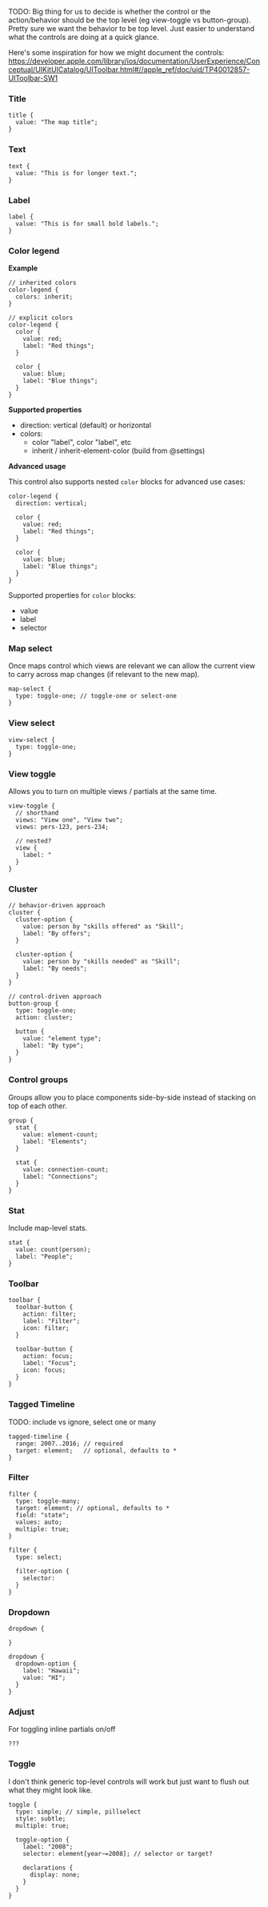 TODO: Big thing for us to decide is whether the control or the action/behavior should be
the top level (eg view-toggle vs button-group). Pretty sure we want the behavior
to be top level. Just easier to understand what the controls are doing at a
quick glance.

Here's some inspiration for how we might document the controls:
https://developer.apple.com/library/ios/documentation/UserExperience/Conceptual/UIKitUICatalog/UIToolbar.html#//apple_ref/doc/uid/TP40012857-UIToolbar-SW1

### Title

```
title {
  value: "The map title";
}
```

### Text

```
text {
  value: "This is for longer text.";
}
```

### Label

```
label {
  value: "This is for small bold labels.";
}
```

### Color legend

**Example**

```
// inherited colors
color-legend {
  colors: inherit;
}

// explicit colors
color-legend {
  color {
    value: red;
    label: "Red things";
  }
  
  color {
    value: blue;
    label: "Blue things";
  }
}
```

**Supported properties**

- direction: vertical (default) or horizontal
- colors:
  - color "label", color "label", etc 
  - inherit / inherit-element-color (build from @settings)

**Advanced usage**

This control also supports nested `color` blocks for advanced use cases:

```
color-legend {
  direction: vertical;
  
  color {
    value: red;
    label: "Red things";
  }
  
  color {
    value: blue;
    label: "Blue things";
  }
}
```

Supported properties for `color` blocks:
- value 
- label
- selector

### Map select

Once maps control which views are relevant we can allow the current view
to carry across map changes (if relevant to the new map).

```
map-select {
  type: toggle-one; // toggle-one or select-one
}
```

### View select

```
view-select {
  type: toggle-one;
}
```

### View toggle

Allows you to turn on multiple views / partials at the same time.

```
view-toggle {
  // shorthand
  views: "View one", "View two";
  views: pers-123, pers-234;

  // nested?
  view {
    label: "
  }
}
```

### Cluster

```
// behavior-driven approach
cluster {
  cluster-option {
    value: person by "skills offered" as "Skill";
    label: "By offers";
  }
  
  cluster-option {
    value: person by "skills needed" as "Skill";
    label: "By needs";
  }
}

// control-driven approach
button-group {
  type: toggle-one; 
  action: cluster;
  
  button {
    value: "element type";
    label: "By type";
  }
}
```

### Control groups

Groups allow you to place components side-by-side instead of stacking on top of each other.

```
group {
  stat {
    value: element-count;
    label: "Elements";
  }
  
  stat {
    value: connection-count;
    label: "Connections";
  }
}
```

### Stat

Include map-level stats.

```
stat {
  value: count(person);
  label: "People";
}
```

### Toolbar

```
toolbar {
  toolbar-button {
    action: filter;
    label: "Filter";
    icon: filter;
  }
  
  toolbar-button {
    action: focus;
    label: "Focus";
    icon: focus;
  }
}
```

### Tagged Timeline

TODO: include vs ignore, select one or many

```
tagged-timeline {
  range: 2007..2016; // required
  target: element;   // optional, defaults to *
}
```

### Filter

```
filter {
  type: toggle-many;
  target: element; // optional, defaults to *
  field: "state";
  values: auto;
  multiple: true;
}

filter {
  type: select;
  
  filter-option {
    selector: 
  }
}
```

### Dropdown

```
dropdown {

}

dropdown {
  dropdown-option {
    label: "Hawaii";
    value: "HI";
  }
}
```

### Adjust

For toggling inline partials on/off

```
???
```

### Toggle

I don't think generic top-level controls will work but just want to flush out what they might look like.

```
toggle {
  type: simple; // simple, pillselect
  style: subtle;
  multiple: true;
  
  toggle-option {
    label: "2008";
    selector: element[year~=2008]; // selector or target?
    
    declarations {
      display: none;
    }
  }
}
```
